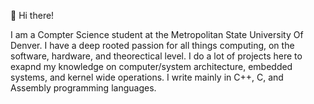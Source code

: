 👋 Hi there! 

I am a Compter Science student at the Metropolitan State University Of Denver. I have a deep rooted passion for all things computing, on the software, hardware, and theorectical level.
I do a lot of projects here to exapnd my knowledge on computer/system architecture, embedded systems, and kernel wide operations. I write mainly in C++, C, and Assembly programming languages.
